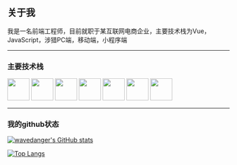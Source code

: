 ## 关于我

我是一名前端工程师，目前就职于某互联网电商企业，主要技术栈为Vue，JavaScript，涉猎PC端，移动端，小程序端

---

### 主要技术栈

<code><img height="50" src="https://www.vectorlogo.zone/logos/javascript/javascript-icon.svg"></code>
<code><img height="50" src="https://www.vectorlogo.zone/logos/w3_html5/w3_html5-icon.svg"></code>
<code><img height="50" src="https://www.vectorlogo.zone/logos/vuejs/vuejs-icon.svg"></code>
<code><img height="50" src="https://www.vectorlogo.zone/logos/git-scm/git-scm-icon.svg"></code>
<code><img height="50" src="https://www.vectorlogo.zone/logos/github/github-icon.svg"></code>
<code><img height="50" src="https://www.vectorlogo.zone/logos/gitlab/gitlab-icon.svg"></code>
<code><img height="50" src="https://www.vectorlogo.zone/logos/atlassian_jira/atlassian_jira-ar21.svg"></code>

---

### 我的github状态

[![wavedanger's GitHub stats](https://github-readme-stats.vercel.app/api?username=wavedanger&hide=prs&show_icons=true&theme=tokyonight)](https://github.com/anuraghazra/github-readme-stats)

[![Top Langs](https://github-readme-stats.vercel.app/api/top-langs/?username=wavedanger&layout=compact&hide=glsl)](https://github.com/anuraghazra/github-readme-stats)
